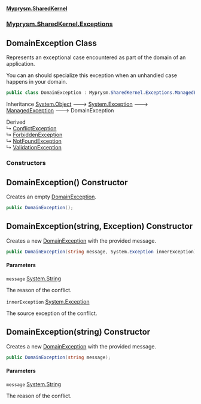 #### [Myprysm.SharedKernel](index.md 'index')
### [Myprysm.SharedKernel.Exceptions](index.md#Myprysm.SharedKernel.Exceptions 'Myprysm.SharedKernel.Exceptions')

## DomainException Class

Represents an exceptional case encountered as part of the domain of an application.  
  
You can an should specialize this exception when an unhandled case happens in your domain.

```csharp
public class DomainException : Myprysm.SharedKernel.Exceptions.ManagedException
```

Inheritance [System.Object](https://docs.microsoft.com/en-us/dotnet/api/System.Object 'System.Object') &#129106; [System.Exception](https://docs.microsoft.com/en-us/dotnet/api/System.Exception 'System.Exception') &#129106; [ManagedException](Myprysm.SharedKernel.Exceptions.ManagedException.md 'Myprysm.SharedKernel.Exceptions.ManagedException') &#129106; DomainException

Derived  
&#8627; [ConflictException](Myprysm.SharedKernel.Exceptions.ConflictException.md 'Myprysm.SharedKernel.Exceptions.ConflictException')  
&#8627; [ForbiddenException](Myprysm.SharedKernel.Exceptions.ForbiddenException.md 'Myprysm.SharedKernel.Exceptions.ForbiddenException')  
&#8627; [NotFoundException](Myprysm.SharedKernel.Exceptions.NotFoundException.md 'Myprysm.SharedKernel.Exceptions.NotFoundException')  
&#8627; [ValidationException](Myprysm.SharedKernel.Exceptions.ValidationException.md 'Myprysm.SharedKernel.Exceptions.ValidationException')
### Constructors

<a name='Myprysm.SharedKernel.Exceptions.DomainException.DomainException()'></a>

## DomainException() Constructor

Creates an empty [DomainException](Myprysm.SharedKernel.Exceptions.DomainException.md 'Myprysm.SharedKernel.Exceptions.DomainException').

```csharp
public DomainException();
```

<a name='Myprysm.SharedKernel.Exceptions.DomainException.DomainException(string,System.Exception)'></a>

## DomainException(string, Exception) Constructor

Creates a new [DomainException](Myprysm.SharedKernel.Exceptions.DomainException.md 'Myprysm.SharedKernel.Exceptions.DomainException') with the provided message.

```csharp
public DomainException(string message, System.Exception innerException);
```
#### Parameters

<a name='Myprysm.SharedKernel.Exceptions.DomainException.DomainException(string,System.Exception).message'></a>

`message` [System.String](https://docs.microsoft.com/en-us/dotnet/api/System.String 'System.String')

The reason of the conflict.

<a name='Myprysm.SharedKernel.Exceptions.DomainException.DomainException(string,System.Exception).innerException'></a>

`innerException` [System.Exception](https://docs.microsoft.com/en-us/dotnet/api/System.Exception 'System.Exception')

The source exception of the conflict.

<a name='Myprysm.SharedKernel.Exceptions.DomainException.DomainException(string)'></a>

## DomainException(string) Constructor

Creates a new [DomainException](Myprysm.SharedKernel.Exceptions.DomainException.md 'Myprysm.SharedKernel.Exceptions.DomainException') with the provided message.

```csharp
public DomainException(string message);
```
#### Parameters

<a name='Myprysm.SharedKernel.Exceptions.DomainException.DomainException(string).message'></a>

`message` [System.String](https://docs.microsoft.com/en-us/dotnet/api/System.String 'System.String')

The reason of the conflict.